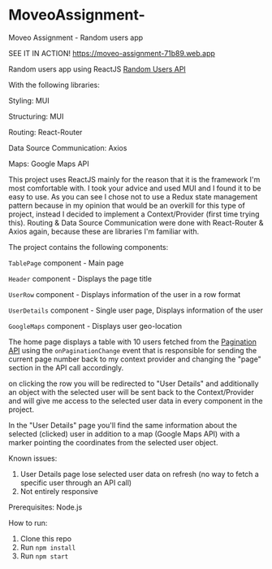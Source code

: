 # MoveoAssignment-
Moveo Assignment - Random users app

SEE IT IN ACTION! 
https://moveo-assignment-71b89.web.app

Random users app using ReactJS [Random Users API](https://randomuser.me/api/)

With the following libraries:

Styling: MUI

Structuring: MUI

Routing: React-Router

Data Source Communication: Axios

Maps: Google Maps API

This project uses ReactJS mainly for the reason that it is the framework I'm most comfortable with.
I took your advice and used MUI and I found it to be easy to use.
As you can see I chose not to use a Redux state management pattern because in my opinion that would be an overkill for this type of project, instead I decided to implement a Context/Provider (first time trying this).
Routing & Data Source Communication were done with React-Router & Axios again, because these are libraries I'm familiar with.

The project contains the following components:

`TablePage` component - Main page

`Header` component - Displays the page title

`UserRow` component - Displays information of the user in a row format

`UserDetails` component - Single user page, Displays information of the user

`GoogleMaps` component - Displays user geo-location

The home page displays a table with 10 users fetched from the [Pagination API](https://randomuser.me/api/?page=3&results=10&seed=abc) using the `onPaginationChange` event that is responsible for sending the current page number back to my context provider and changing the "page" section in the API call accordingly.

on clicking the row you will be redirected to "User Details" and additionally an object with the selected user will be sent back to the Context/Provider and will give me access to the selected user data in every component in the project.

In the "User Details" page you'll find the same information about the selected (clicked) user in addition to a map (Google Maps API) with a marker pointing the coordinates from the selected user object.

Known issues:

1. User Details page lose selected user data on refresh (no way to fetch a specific user through an API call)
2. Not entirely responsive

Prerequisites:
Node.js

How to run:

1. Clone this repo
2. Run `npm install`
3. Run `npm start`
